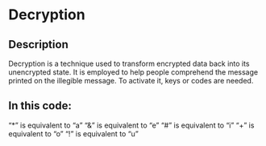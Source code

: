 # Decryption

## Description
Decryption is a technique used to transform encrypted data back into its unencrypted state. It is employed to help people comprehend the message printed on the illegible message. To activate it, keys or codes are needed.

## In this code:
“*” is equivalent to “a”
“&” is equivalent to “e”
“#” is equivalent to “i”
“+” is equivalent to “o”
“!” is equivalent to “u”

